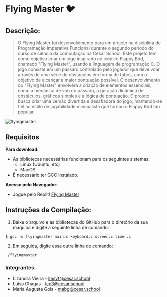 # Flying Master 🐦

## Descrição:
> O Flying Master foi desenvolvimento para um projeto na disciplina de Programação Imperativa Funcional durante o segundo período do curso de ciência da computação na Cesar School. Este projeto tem como objetivo criar um jogo inspirado no icônico Flappy Bird, chamado "Flying Master", usando a linguagem de programação C. O jogo consiste em um pássaro controlado         pelo jogador que deve voar através de uma série de obstáculos em forma de tubos, com o objetivo de alcançar a maior pontuação possível. O desenvolvimento do "Flying Master" envolverá a criação de elementos essenciais, como a mecânica de voo do pássaro, a geração dinâmica de obstáculos, gráficos simples e a lógica de pontuação. O projeto busca criar uma versão divertida e desafiadora do jogo, mantendo-se fiel ao estilo de jogabilidade minimalista que tornou o Flappy Bird tão popular.

![flyingmaster](https://github.com/luisachagas/flyingmaster/assets/129343931/74789dd3-d3d0-4482-b09b-b3e63674d624)

## Requisitos
__Para download:__
- As bibliotecas necessárias funcionam para os seguintes sistemas:
   - Linux (Ubuntu, etc)
   - MacOS
- É necessário ter GCC instalado.

__Acesso pelo Navegador:__
- Jogue pelo Replit!
   [Flying Master](https://replit.com/@MARIAAUGUSTA5/FlyingMaster)

## Instruções de Compilação: 
 
1. Baixe o arquivo e as bibliotecas do GitHub para o diretório da sua máquina e digite a seguinte linha de comando: 
```
$ gcc -o flyingmaster main.c keyboard.c screen.c timer.c
```
2. Em seguida, digite essa outra linha de comando:
```
./flyingmaster
```

### Integrantes: 
* Lizandra Vieira - lmsvf@cesar.school
* Luísa Chagas - lcc3@cesar.school
* Maria Augusta Gois - mabg@cesar.school


 
